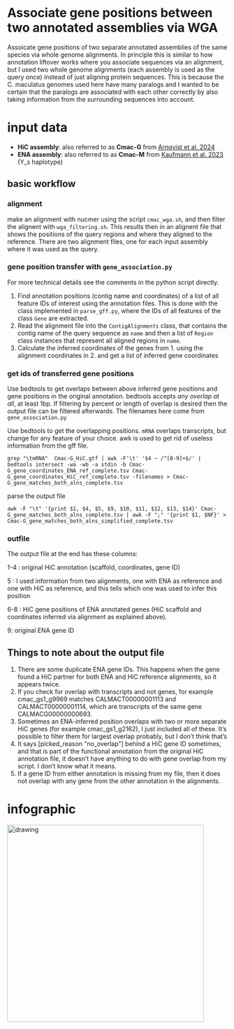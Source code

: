 # Associate gene positions between two annotated assemblies via WGA
Assoicate gene positions of two separate annotated assemblies of the same species via whole genome alignments. In principle this is similar to how annotation liftover works where you associate sequences via an alignment, but I used two whole genome alignments (each assembly is used as the query once) instead of just aligning protein sequences. This is because the C. maculatus genomes used here have many paralogs and I wanted to be certain that the paralogs are associated with each other correctly by also taking information from the surrounding sequences into account.

# input data

* **HiC assembly**: also referred to as **Cmac-G** from [Arnqvist et al. 2024](https://academic.oup.com/g3journal/article/14/2/jkad266/7471854)
* **ENA assembly**: also referred to as **Cmac-M** from [Kaufmann et al. 2023](https://academic.oup.com/mbe/article/40/8/msad167/7227908) (Y_s haplotype)

## basic workflow

### alignment
make an alignment with nucmer using the script `cmac_wga.sh`, and then filter the alignent with `wga_filtering.sh`. This results then in an alignent file that shows the positions of the query regions and where they aligned to the reference. There are two alignment files, one for each input assembly where it was used as the query.

### gene position transfer with `gene_association.py`
For more technical details see the comments in the python script directly.
1. Find annotation positions (contig name and coordinates) of a list of all feature IDs of interest using the annotation files. This is done with the class implemented in `parse_gff.py`, where the IDs of all features of the class `Gene` are extracted.
2. Read the alignment file into the `ContigAlignments` class, that contains the contig name of the query sequence as `name` and then a list of `Region` class instances that represent all aligned regions in `name`.
3. Calculate the inferred coordinates of the genes from 1. using the alignment coordinates in 2. and get a list of inferred gene coordinates

### get ids of transferred gene positions
Use bedtools to get overlaps between above inferred gene positions and gene positions in the original annotation. bedtools accepts *any overlap at all*, at least 1bp. If filtering by percent or length of overlap is desired then the output file can be filtered afterwards. The filenames here come from `gene_association.py`

Use bedtools to get the overlapping positions. `mRNA` overlaps transcripts, but change for any feature of your choice. awk is used to get rid of useless information from the gff file.
```
grep "\tmRNA"  Cmac-G_HiC.gtf | awk -F'\t' '$4 ~ /^[0-9]+$/' |  bedtools intersect -wa -wb -a stdin -b Cmac-G_gene_coordinates_ENA_ref_complete.tsv Cmac-G_gene_coordinates_HiC_ref_complete.tsv -filenames > Cmac-G_gene_matches_both_alns_complete.tsv
```
parse the output file
```
awk -F "\t" '{print $1, $4, $5, $9, $10, $11, $12, $13, $14}' Cmac-G_gene_matches_both_alns_complete.tsv | awk -F ";" '{print $1, $NF}' > Cmac-G_gene_matches_both_alns_simplified_complete.tsv 
```

### outfile
The output file at the end has these columns:

1-4 : original HiC annotation (scaffold, coordinates, gene ID)

5 : I used information from two alignments, one with ENA as reference and one with HiC as reference, and this tells which one was used to infer this position

6-8 : HiC gene positions of ENA annotated genes (HiC scaffold and coordinates inferred via alignment as explained above).

9: original ENA gene ID

## Things to note about the output file

1. There are some duplicate ENA gene IDs. This happens when the gene found a HiC partner for both ENA and HiC reference alignments, so it appears twice.
2. If you check for overlap with transcripts and not genes, for example cmac_gs1_g9969 matches CALMACT00000001113 and CALMACT00000001114, which are transcripts of the same gene CALMACG00000000693.
3. Sometimes an ENA-inferred position overlaps with two or more separate HiC genes (for example cmac_gs1_g2162), I just included all of these. It’s possible to filter them for largest overlap probably, but I don’t think that’s
4. It says [picked_reason "no_overlap"] behind a HiC gene ID sometimes, and that is part of the functional annotation from the original HiC annotation file, it doesn’t have anything to do with gene overlap from my script. I don’t know what it means.
5. If a gene ID from either annotation is missing from my file, then it does not overlap with any gene from the other annotation in the alignments.

# infographic
<img src="https://github.com/milena-t/Gene_position_association_via_WG_alignment/blob/main/ENA_HiC_gene_coordinate_association.png" alt="drawing" width="450"/>
